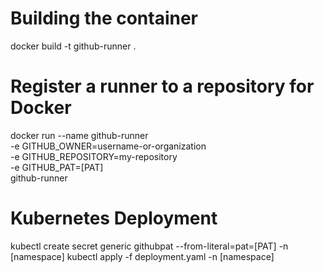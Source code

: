 # Building the container
docker build -t github-runner .

# Register a runner to a repository for Docker
docker run --name github-runner \
     -e GITHUB_OWNER=username-or-organization \
     -e GITHUB_REPOSITORY=my-repository \
     -e GITHUB_PAT=[PAT] \
     github-runner

# Kubernetes Deployment
kubectl create secret generic githubpat --from-literal=pat=[PAT] -n [namespace]
kubectl apply -f deployment.yaml -n [namespace]